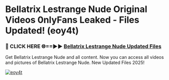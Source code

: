 # Bellatrix Lestrange Nude Original Videos 0nlyFans Leaked - Files Updated! (eoy4t)

<h3>🔴 CLICK HERE 🌐==►► <a href="https://tinyurl.com/y5r63du9" rel="nofollow">Bellatrix Lestrange Nude Updated Files</a></h3>

Get Bellatrix Lestrange Nude and all content. Now you can access all videos and pictures of Bellatrix Lestrange Nude. New Updated Files 2025!

[![eoy4t](https://i.imgur.com/UVo9nyh.gif)](https://tinyurl.com/y5r63du9)